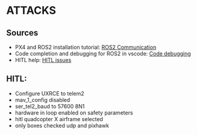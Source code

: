 # ATTACKS

## Sources
- PX4 and ROS2 installation tutorial: [ROS2 Communication](http://docs.px4.io/main/en/ros/ros2_comm.html)
- Code completion and debugging for ROS2 in vscode: [Code debugging](https://medium.com/@junbs95/code-completion-and-debugging-for-ros2-in-vscode-a4ede900d979)
- HITL help: [HITL issues](https://discuss.px4.io/t/help-with-uxrce-dds-to-serial-connection-pixhawk-6c/32528/34?page=2)

## HITL:

- Configure UXRCE to telem2
- mav_1_config disabled
- ser_tel2_baud to 57600 8N1
- hardware in loop enabled on safety parameters
- hitl quadcopter X airframe selected
- only boxes checked udp and pixhawk

